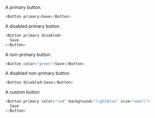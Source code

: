 A primary button.

```js
<Button primary>Save</Button>
```

A disabled primary button.

```js
<Button primary disabled>
  Save
</Button>
```

A non-primary button.

```js
<Button color="green">Save</Button>
```

A disabled non-primary button.

```js
<Button disabled>Save</Button>
```

A custom button

```js
<Button primary color="red" background="lightblue" size="small">
  Save
</Button>
```
